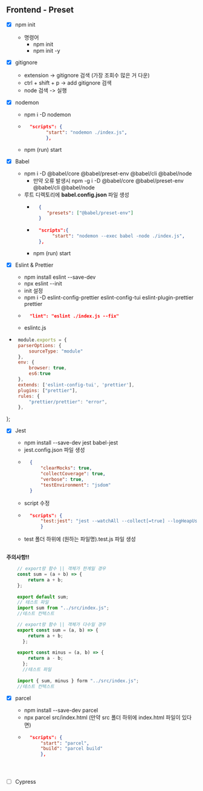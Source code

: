 ## Frontend - Preset

- [x] npm init

  - 명령어
    - npm init
    - npm init -y

- [x] gitignore

  - extension -> gitignore 검색 (가장 조회수 많은 거 다운)
  - ctrl + shift + p -> add gitignore 검색
  - node 검색 -> 실행

- [x] nodemon
  - npm i -D nodemon
  - ```json
      "scripts": {
            "start": "nodemon ./index.js",
            },
    ```
    
  - npm (run) start

- [x] Babel
   - npm i -D @babel/core @babel/preset-env @babel/cli @babel/node
      - 만약 오류 발생시 npm -g i -D @babel/core @babel/preset-env @babel/cli @babel/node
   - 루트 디렉토리에 **babel.config.json** 파일 생성
      - ```json
          {
             "presets": ["@babel/preset-env"]
          }
          ```
     - ```json
         "scripts":{
              "start": "nodemon --exec babel -node ./index.js",
         },
         ```
         
     - npm (run) start

- [x] Eslint & Prettier

    - npm install eslint --save-dev
    - npx eslint --init
    - init 설정
    - npm i -D eslint-config-prettier eslint-config-tui
    eslint-plugin-prettier prettier
    - ```json
        "lint": "eslint ./index.js --fix"
      ```
    - eslintc.js
-  ```javascript
    module.exports = {
    parserOptions: {
        sourceType: "module"
    },
    env: {
        browser: true,
        es6:true
    },
    extends: ['eslint-config-tui', 'prettier'], 
    plugins: ["prettier"],
    rules: {
        "prettier/prettier": "error",
    },
};
      
- [x] Jest

    - npm install --save-dev jest babel-jest
    - jest.config.json 파일 생성
    - ```json
        {
            "clearMocks": true,
            "collectCoverage": true,
            "verbose": true,
            "testEnvironment": "jsdom"
        }
    - script 수정
    - ```json
        "scripts": {
            "test:jest": "jest --watchAll --collect[=true] --logHeapUsage"
            }
    - test 폴더 하위에 (원하는 파일명).test.js 파일 생성
      ```

**주의사항!!**
  ```javascript
      // export랑 함수 || 객체가 한계일 경우
      const sum = (a + b) => {
          return a + b;
      };
      
      export default sum;
      // 테스트 파일
      import sum from "../src/index.js";
      //테스트 컨텍스트
  ```
      
  ```javascript
      // export랑 함수 || 객체가 다수일 경우
      export const sum = (a, b) => {
          return a + b;
        };
        
      export const minus = (a, b) => {
          return a - b;
        };
        //테스트 파일
        
      import { sum, minus } form "../src/index.js";
      //테스트 컨텍스트
  ```
      
  
  
- [x] parcel
 
    - npm install --save-dev parcel
    - npx parcel src/index.html (만약 src 폴더 하위에 index.html 파일이 있다면)
    - ```json
        "scripts": {
            "start": "parcel",
            "build": "parcel build"
            },
     ```

        
- [ ] Cypress
